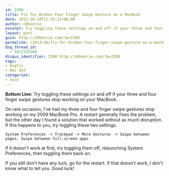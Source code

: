 ```yaml
---
id: 2398
title: Fix for Broken Four Finger Swipe Gesture on a MacBook
date: 2013-10-18T12:35:21+00:00
author: n8henrie
excerpt: Try toggling these settings on and off if your three and four finger swipe gestures stop working on your MacBook.
layout: post
guid: http://n8henrie.com/?p=2398
permalink: /2013/10/fix-for-broken-four-finger-swipe-gesture-on-a-macbook/
dsq_thread_id:
  - 1872743288
disqus_identifier: 2398 http://n8henrie.com/?p=2398
tags:
- bugfix
- Mac OSX
categories:
- tech
---
```

**Bottom Line:** Try toggling these settings on and off if your three and four finger swipe gestures stop working on your MacBook.<!--more-->

On rare occasion, I've had my three and four finger swipe gestures stop working on my 2009 MacBook Pro. A restart generally fixes the problem, but the other day I found a solution that worked without as much disruption. If this happens to you, try toggling these two settings.
  
`System Preferences -> Trackpad -> More Gestures -> Swipe between pages, Swipe between full-screen apps`

If it doesn't work at first, try toggling them off, relaunching System Preferences, then toggling them back on.

If you still don't have any luck, go for the restart. If that doesn't work, I don't know what to tell you. Good luck!
